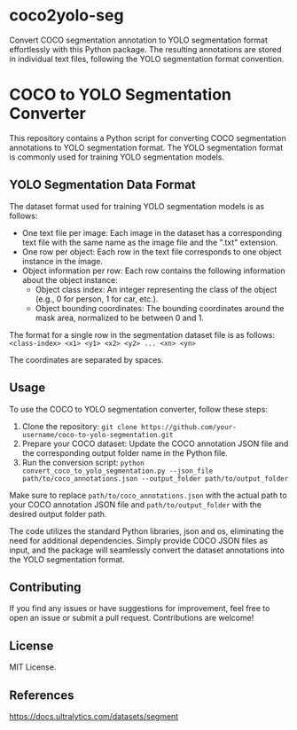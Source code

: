 # coco2yolo-seg
Convert COCO segmentation annotation to YOLO segmentation format effortlessly with this Python package. The resulting annotations are stored in individual text files, following the YOLO segmentation format convention. 

# COCO to YOLO Segmentation Converter

This repository contains a Python script for converting COCO segmentation annotations to YOLO segmentation format. The YOLO segmentation format is commonly used for training YOLO segmentation models.

## YOLO Segmentation Data Format

The dataset format used for training YOLO segmentation models is as follows:

- One text file per image: Each image in the dataset has a corresponding text file with the same name as the image file and the ".txt" extension.
- One row per object: Each row in the text file corresponds to one object instance in the image.
- Object information per row: Each row contains the following information about the object instance:
  - Object class index: An integer representing the class of the object (e.g., 0 for person, 1 for car, etc.).
  - Object bounding coordinates: The bounding coordinates around the mask area, normalized to be between 0 and 1.

The format for a single row in the segmentation dataset file is as follows: 
`<class-index> <x1> <y1> <x2> <y2> ... <xn> <yn>`

The coordinates are separated by spaces.


## Usage

To use the COCO to YOLO segmentation converter, follow these steps:

1. Clone the repository: `git clone https://github.com/your-username/coco-to-yolo-segmentation.git`
2. Prepare your COCO dataset: Update the COCO annotation JSON file and the corresponding output folder name in the Python file.
3. Run the conversion script: `python convert_coco_to_yolo_segmentation.py --json_file path/to/coco_annotations.json --output_folder path/to/output_folder`

Make sure to replace `path/to/coco_annotations.json` with the actual path to your COCO annotation JSON file and `path/to/output_folder` with the desired output folder path.

The code utilizes the standard Python libraries, json and os, eliminating the need for additional dependencies. Simply provide COCO JSON files as input, and the package will seamlessly convert the dataset annotations into the YOLO segmentation format.

## Contributing

If you find any issues or have suggestions for improvement, feel free to open an issue or submit a pull request. Contributions are welcome!

## License

MIT License.

## References

https://docs.ultralytics.com/datasets/segment

